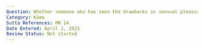 ```yaml
---
Question: Whether someone who has seen the drawbacks in sensual pleasures can still be attracted to them?
Category: Kāma
Sutta References: MN 14
Date Entered: April 2, 2025
Review Status: Not started
---
```

